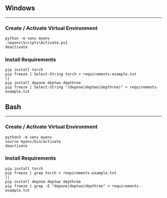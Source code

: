 ## Windows

---------------
### Create / Activate Virtual Environment

```
python -m venv myenv
.\myenv\Scripts\Activate.ps1
deactivate
```

### Install Requirements

```
pip install torch
pip freeze | Select-String torch > requirements-example.txt
||
pip install depone deptwo depthree
pip freeze | Select-String "(depone|deptwo|depthree)" > requirements-example.txt
```

## Bash

---------------
### Create / Activate Virtual Environment

```
python3 -m venv myenv
source myenv/bin/activate
deactivate
```
### Install Requirements

```
pip install torch
pip freeze | grep torch > requirements-example.txt
||
pip install depone deptwo depthree
pip freeze | grep -E "depone|deptwo|depthree" > requirements-example.txt
```